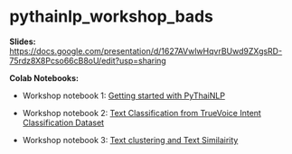 # pythainlp_workshop_bads

__Slides:__ https://docs.google.com/presentation/d/1627AVwlwHqvrBUwd9ZXgsRD-75rdz8X8Pcso66cB8oU/edit?usp=sharing



__Colab Notebooks:__

- Workshop notebook 1: [Getting started with PyThaiNLP]( https://colab.research.google.com/github/artificiala/pythainlp_workshop_bads/blob/master/notebooks/.ipynb_checkpoints/workshop_notebook_1-pythatnlp_getting_started.ipynb-checkpoint.ipynb)

- Workshop notebook 2: [Text Classification from TrueVoice Intent Classification Dataset](https://colab.research.google.com/github/artificiala/pythainlp_workshop_bads/blob/master/notebooks/.ipynb_checkpoints/workshop_notebook_2-true_intent_classificaiton-checkpoint.ipynb)

- Workshop notebook 3: [Text clustering and Text Similairity]( https://colab.research.google.com/github/artificiala/pythainlp_workshop_bads/blob/master/notebooks/.ipynb_checkpoints/workshop_notebook_3-Text_Clustering-checkpoint.ipynb)
